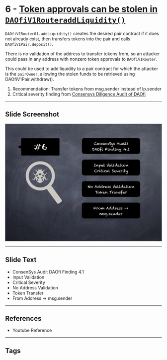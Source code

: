 
# 6 - [Token approvals can be stolen in `DAOfiV1RouteraddLiquidity()`](./Token%20approvals%20can%20be%20stolen%20in%20`DAOfiV1RouteraddLiquidity()`.md)

`DAOfiV1Router01.addLiquidity()` creates the desired pair contract if it does not already exist, then transfers tokens into the pair and calls `DAOfiV1Pair.deposit()`. 

There is no validation of the address to transfer tokens from, so an attacker could pass in any address with nonzero token approvals to `DAOfiV1Router`. 

This could be used to add liquidity to a pair contract for which the attacker is the `pairOwner`, allowing the stolen funds to be retrieved using DAOfiV1Pair.withdraw().


1. Recommendation: Transfer tokens from msg.sender instead of lp.sender
2. Critical severity finding from [Consensys Diligence Audit of DAOfi](https://consensys.net/diligence/audits/2021/02/daofi/#token-approvals-can-be-stolen-in-daofiv1router01-addliquidity)


___
## Slide Screenshot
![006.png](../../images/7.%20Audit%20Findings%20101/006.png)
___
## Slide Text
- ConsenSys Audit DAOfi Finding 4.1
- Input Validation
- Critical Severity
- No Address Validation
- Token Transfer
- From Address -> msg.sender
___
## References
- Youtube Reference
___
## Tags
